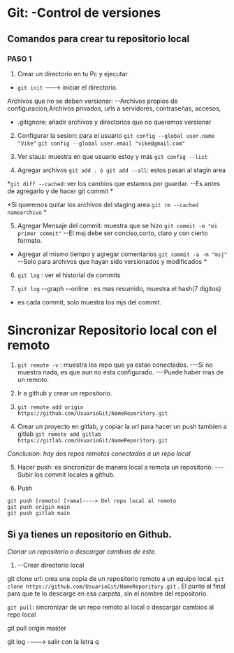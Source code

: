 # Git: -Control de versiones

## Comandos para crear tu repositorio local

### PASO 1
1. Crear un directorio en tu Pc y ejecutar

- `git init` ---> iniciar el directorio.

Archivos que no se deben versionar: 
--Archivos propios de configuracion,Archivos privados, urls a servidores, contraseñas, accesos,

- .gitignore: añadir archivos y directorios que no queremos versionar

2. Configurar la sesion: para el usuario
`git config --global user.name "Vike"`
`git config --global user.email "vike@gmail.com"`

3. Ver staus: muestra en que usuario estoy y mas
`git config --list`


4. Agregar archivos 
`git add . ó git add --all`: estos pasan al stagin area

*`git diff --cached`: ver los cambios que estamos por guardar.
--Es antes de agregarlo y de hacer git commit
*

*Si queremos quitar los archivos del staging area
`git rm --cached namearchivo` *

5. Agregar Mensaje del commit: muestra que se hizo
`git commit -m "mi primer commit"` 
--El msj debe ser conciso,corto, claro y con cierto formato.

* Agregar al mismo tiempo y agregar comentarios
`git commit -a -m "msj"`
--Solo para archivos que hayan sido versionados y modificados *

6. `git log` : ver el historial de commits

7. `git log` --graph --online : es mas resumido, muestra el hash(7 digitos)
* es cada commit, solo muestra los mjs del commit.



# Sincronizar Repositorio local con el remoto 


1. `git remote -v` : muestra los repo que ya estan conectados.
---Si no muestra nada, es que aun no esta configurado.
---Puede haber mas de un remoto.

2. Ir a github y crear un repositorio.

3. `git remote add origin https://github.com/UsuarioGit/NameReporitory.git`

4. Crear un proyecto en gitlab, y copiar la url para hacer un push tambien a gitlab
`git remote add gitlab https://gitlab.com/UsuarioGit/NameReporitory.git` 

*Conclusion: hay dos repos remotos conectados a un repo local*

5. Hacer push: es sincronizar de manera local a remota un repositorio.
---Subir los commit locales a github.

6. Push
```
git push [remoto] [rama]----> Del repo local al remoto
git push origin main
git push gitlab main
```


## Si ya tienes un repositorio en Github.

*Clonar un repositorio o descargar cambios de este.*
1. --Crear directorio local

git clone url: crea una copia de un repositorio remoto a un equipo local.
`git clone https://github.com/UsuarioGit/NameReporitory.git` .
El punto al final para que te lo descarge en esa carpeta, sin el nombre del repositorio.


`git pull`: sincronizar de un repo remoto al local o descargar cambios al repo local

git pull origin master

git log ----> salir con la letra q

 










